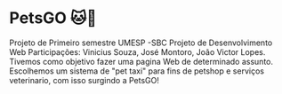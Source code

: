 # PetsGO 🐱🐶
Projeto de Primeiro semestre UMESP -SBC
Projeto de Desenvolvimento Web 
Participações: Vinicius Souza, José Montoro, João Victor Lopes.
Tivemos como objetivo fazer uma pagina Web de determinado assunto.
Escolhemos um sistema de "pet taxi" para fins de petshop e serviços veterinario, com isso surgindo a PetsGO!
